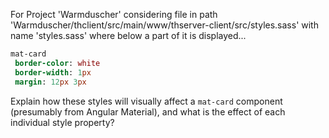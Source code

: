 For Project 'Warmduscher' considering file in path 'Warmduscher/thclient/src/main/www/thserver-client/src/styles.sass' with name 'styles.sass' where below a part of it is displayed...
```sass
mat-card
 border-color: white
 border-width: 1px
 margin: 12px 3px
```
Explain how these styles will visually affect a `mat-card` component (presumably from Angular Material), and what is the effect of each individual style property?